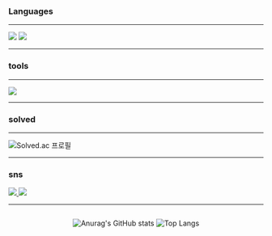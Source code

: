 ### Languages

<hr>
<img src="https://skillicons.dev/icons?i=js,ts,react,redux,mysql,vite">
<img src="https://skillicons.dev/icons?i=mongodb,express,nodejs,git,java,npm,pnpm">
<hr>

### tools

<hr>
<img src="https://skillicons.dev/icons?i=vscode,eclipse,idea">
<hr>

### solved

<hr>

![Solved.ac 프로필](http://mazassumnida.wtf/api/v2/generate_badge?boj=jungjihun)

<hr>

### sns

<a href="https://www.instagram.com/jihun.__.072/">
  <img src="https://skillicons.dev/icons?i=instagram">
</a>
<a href="mailto:jihunjeong965@gmail.com">
  <img src="https://skillicons.dev/icons?i=gmail">
</a>
<hr>

<div style="display: flex; justify-content: center;">
  
![Anurag's GitHub stats](https://github-readme-stats.vercel.app/api?username=JungJihun1012&show_icons=true&theme=dracula)
![Top Langs](https://github-readme-stats.vercel.app/api/top-langs/?username=JungJihun1012&layout=compact)

</div>
